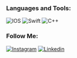 ### Languages and Tools:
![IOS](https://img.shields.io/badge/-IOS-090909?style=for-the-badge&logo=IOS&logoColor=47C5FB)
![Swift](https://img.shields.io/badge/-Swift-090909?style=for-the-badge&logo=Swift&logoColor=097CDB)
![C++](https://img.shields.io/badge/-C++-090909?style=for-the-badge&logo=C%2b%2b&logoColor=6296CC)

### Follow Me:
[![Instagram](https://img.shields.io/badge/-Instagram-090909?style=for-the-badge&logo=instagram&logoColor=B4068E)](https://www.instagram.com/movchan_mx/)
[![Linkedin](https://img.shields.io/badge/-Vkontakte-090909?style=for-the-badge&logo=linkedin&logoColor=4F7DB3)](https://www.linkedin.com/in/kirillkor/)
